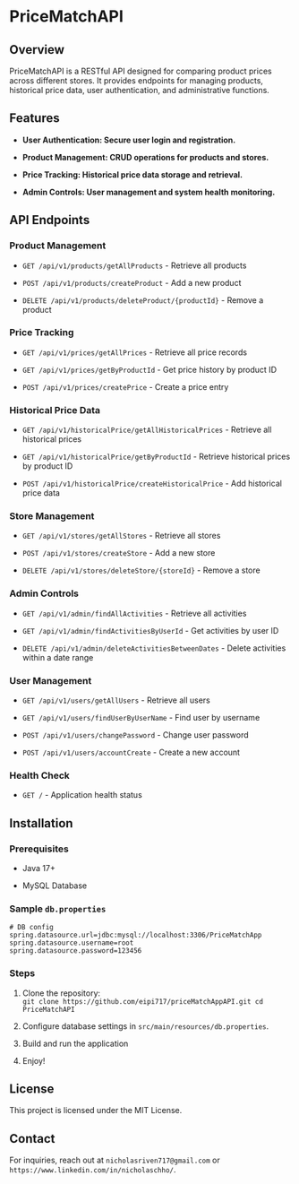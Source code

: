 # PriceMatchAPI

## Overview

PriceMatchAPI is a RESTful API designed for comparing product prices across different stores. It provides endpoints for managing products, historical price data, user authentication, and administrative functions.

## Features

- **User Authentication: Secure user login and registration.**

- **Product Management: CRUD operations for products and stores.**

- **Price Tracking: Historical price data storage and retrieval.**

- **Admin Controls: User management and system health monitoring.**

## API Endpoints

### Product Management

- `GET /api/v1/products/getAllProducts` - Retrieve all products

- `POST /api/v1/products/createProduct` - Add a new product

- `DELETE /api/v1/products/deleteProduct/{productId}` - Remove a product

### Price Tracking

- `GET /api/v1/prices/getAllPrices` - Retrieve all price records

- `GET /api/v1/prices/getByProductId` - Get price history by product ID

- `POST /api/v1/prices/createPrice` - Create a price entry

### Historical Price Data

- `GET /api/v1/historicalPrice/getAllHistoricalPrices` - Retrieve all historical prices

- `GET /api/v1/historicalPrice/getByProductId` - Retrieve historical prices by product ID

- `POST /api/v1/historicalPrice/createHistoricalPrice` - Add historical price data

### Store Management

- `GET /api/v1/stores/getAllStores` - Retrieve all stores

- `POST /api/v1/stores/createStore` - Add a new store

- `DELETE /api/v1/stores/deleteStore/{storeId}` - Remove a store

### Admin Controls

- `GET /api/v1/admin/findAllActivities` - Retrieve all activities

- `GET /api/v1/admin/findActivitiesByUserId` - Get activities by user ID

- `DELETE /api/v1/admin/deleteActivitiesBetweenDates` - Delete activities within a date range

### User Management

- `GET /api/v1/users/getAllUsers` - Retrieve all users

- `GET /api/v1/users/findUserByUserName` - Find user by username

- `POST /api/v1/users/changePassword` - Change user password

- `POST /api/v1/users/accountCreate` - Create a new account

### Health Check

- `GET /` - Application health status

## Installation

### Prerequisites

- Java 17+

- MySQL Database

### Sample `db.properties`
```
# DB config
spring.datasource.url=jdbc:mysql://localhost:3306/PriceMatchApp
spring.datasource.username=root
spring.datasource.password=123456
```
### Steps

1. Clone the repository: <br>
`git clone https://github.com/eipi717/priceMatchAppAPI.git
cd PriceMatchAPI`

2. Configure database settings in `src/main/resources/db.properties`. 
3. Build and run the application
4. Enjoy!

## License

This project is licensed under the MIT License.

## Contact

For inquiries, reach out at `nicholasriven717@gmail.com` or `https://www.linkedin.com/in/nicholaschho/`.

